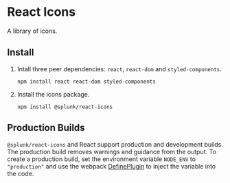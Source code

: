 # React Icons
A library of icons.

## Install

1. Intall three peer dependencies: `react`, `react-dom` and `styled-components`.
    ```
    npm install react react-dom styled-components
    ```
1. Install the icons package.
    ```
    npm install @splunk/react-icons
    ```

## Production Builds

`@splunk/react-icons` and React support production and development builds. The production build removes warnings and guidance from the output. To create a production build, set the environment variable `NODE_ENV` to `"production"` and use the webpack [DefinePlugin](https://webpack.github.io/docs/list-of-plugins.html#defineplugin) to inject the variable into the code.
